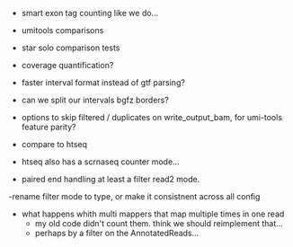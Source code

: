 - smart exon tag counting like we do...

- umitools comparisons

- star solo comparison tests

- coverage quantification?

- faster interval format instead of gtf parsing?

- can we split our intervals bgfz borders? 


- options to skip filtered / duplicates on write_output_bam, 
  for umi-tools feature parity?

- compare to htseq
- htseq also has a scrnaseq counter mode...

 - paired end handling
   at least a filter read2 mode.

 -rename filter mode to type, or make it consistnent across all config

- what happens whith multi mappers that map multiple times in one read
    - my old code didn't count them. think we should reimplement that...
    - perhaps by a filter on the AnnotatedReads...
